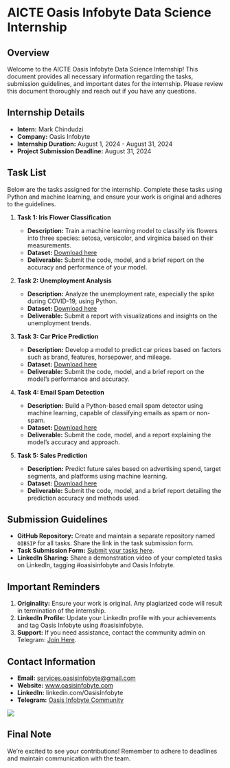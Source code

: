 # AICTE Oasis Infobyte Data Science Internship

## Overview
Welcome to the AICTE Oasis Infobyte Data Science Internship! This document provides all necessary information regarding the tasks, submission guidelines, and important dates for the internship. Please review this document thoroughly and reach out if you have any questions.

## Internship Details
- **Intern:** Mark Chindudzi
- **Company:** Oasis Infobyte
- **Internship Duration:** August 1, 2024 - August 31, 2024
- **Project Submission Deadline:** August 31, 2024

## Task List
Below are the tasks assigned for the internship. Complete these tasks using Python and machine learning, and ensure your work is original and adheres to the guidelines.

1. **Task 1: Iris Flower Classification**
   - **Description:** Train a machine learning model to classify iris flowers into three species: setosa, versicolor, and virginica based on their measurements.
   - **Dataset:** [Download here](https://www.kaggle.com/datasets/saurabh00007/iriscsv)
   - **Deliverable:** Submit the code, model, and a brief report on the accuracy and performance of your model.

2. **Task 2: Unemployment Analysis**
   - **Description:** Analyze the unemployment rate, especially the spike during COVID-19, using Python.
   - **Dataset:** [Download here](https://www.kaggle.com/datasets/gokulrajkmv/unemployment-in-india)
   - **Deliverable:** Submit a report with visualizations and insights on the unemployment trends.

3. **Task 3: Car Price Prediction**
   - **Description:** Develop a model to predict car prices based on factors such as brand, features, horsepower, and mileage.
   - **Dataset:** [Download here](https://www.kaggle.com/datasets/vijayaadithyanvg/car-price-predictionused-cars)
   - **Deliverable:** Submit the code, model, and a brief report on the model’s performance and accuracy.

4. **Task 4: Email Spam Detection**
   - **Description:** Build a Python-based email spam detector using machine learning, capable of classifying emails as spam or non-spam.
   - **Dataset:** [Download here](https://www.kaggle.com/datasets/uciml/sms-spam-collection-dataset)
   - **Deliverable:** Submit the code, model, and a report explaining the model’s accuracy and approach.

5. **Task 5: Sales Prediction**
   - **Description:** Predict future sales based on advertising spend, target segments, and platforms using machine learning.
   - **Dataset:** [Download here](https://www.kaggle.com/datasets/bumba5341/advertisingcsv)
   - **Deliverable:** Submit the code, model, and a brief report detailing the prediction accuracy and methods used.

## Submission Guidelines
- **GitHub Repository:** Create and maintain a separate repository named `OIBSIP` for all tasks. Share the link in the task submission form.
- **Task Submission Form:** [Submit your tasks here](https://bit.ly/AICTE_OIBSIP_AugustP1Submission).
- **LinkedIn Sharing:** Share a demonstration video of your completed tasks on LinkedIn, tagging #oasisinfobyte and Oasis Infobyte.

## Important Reminders
1. **Originality:** Ensure your work is original. Any plagiarized code will result in termination of the internship.
2. **LinkedIn Profile:** Update your LinkedIn profile with your achievements and tag Oasis Infobyte using #oasisinfobyte.
3. **Support:** If you need assistance, contact the community admin on Telegram: [Join Here](https://t.me/oasisinfobyte).

## Contact Information
- **Email:** services.oasisinfobyte@gmail.com
- **Website:** www.oasisinfobyte.com
- **LinkedIn:** linkedin.com/OasisInfobyte
- **Telegram:** [Oasis Infobyte Community](https://t.me/oasisinfobyte)

<img src="https://th.bing.com/th/id/OIP.vmUEe4sqTIX1HlioZYsIuwHaCO?rs=1&pid=ImgDetMain">

## Final Note
We’re excited to see your contributions! Remember to adhere to deadlines and maintain communication with the team.
